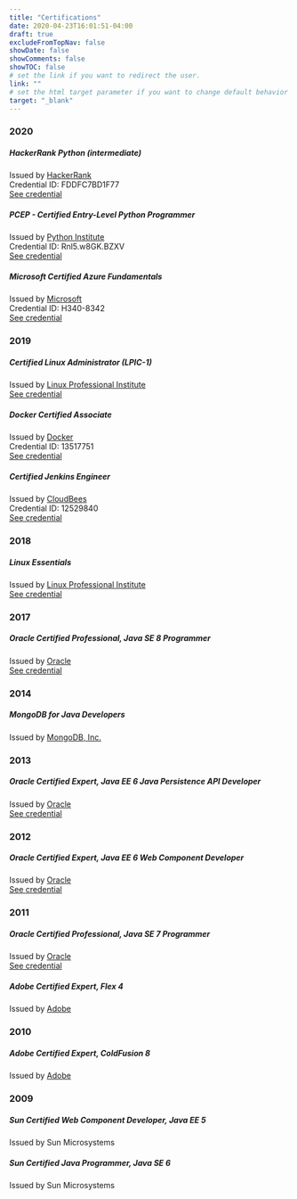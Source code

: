 ```yaml
---
title: "Certifications"
date: 2020-04-23T16:01:51-04:00
draft: true
excludeFromTopNav: false
showDate: false
showComments: false
showTOC: false
# set the link if you want to redirect the user.
link: ""
# set the html target parameter if you want to change default behavior
target: "_blank"
---
```


### 2020
##### HackerRank Python (intermediate)
Issued by [HackerRank](https://www.hackerrank.com/)\
Credential ID: FDDFC7BD1F77\
[See credential](https://www.hackerrank.com/certificates/fddfc7bd1f77)

##### PCEP - Certified Entry-Level Python Programmer
Issued by [Python Institute](https://pythoninstitute.org/)\
Credential ID: Rnl5.w8GK.BZXV\
[See credential](https://www.youracclaim.com/badges/5a5e2f7f-764a-4d09-8312-d041488ab879/public_url)

##### Microsoft Certified Azure Fundamentals
Issued by [Microsoft](https://www.microsoft.com/en-us/)\
Credential ID: H340-8342\
[See credential](https://www.youracclaim.com/badges/de5c5137-d1c8-4ce0-82e6-282d39948828/public_url)

### 2019
##### Certified Linux Administrator (LPIC-1)
Issued by [Linux Professional Institute](https://www.lpi.org/)\
[See credential](https://kiroule.netlify.app/img/content/page/certifications/lpi-lpic-1-igor-baiborodine.pdf)

##### Docker Certified Associate
Issued by [Docker](https://www.docker.com/)\
Credential ID: 13517751\
[See credential](https://credentials.docker.com/efc0806a-b47a-488e-955b-43695a823864)

##### Certified Jenkins Engineer 
Issued by [CloudBees](https://www.cloudbees.com/)\
Credential ID: 12529840\
[See credential](https://certificates.cloudbees.com/q3fekf6i)

### 2018
##### Linux Essentials
Issued by [Linux Professional Institute](https://www.lpi.org/)\
[See credential](https://kiroule.netlify.app/img/content/page/certifications/lpi-linux-essentials-igor-baiborodine.pdf)

### 2017
##### Oracle Certified Professional, Java SE 8 Programmer
Issued by [Oracle](https://www.oracle.com/index.html)\
[See credential](https://www.youracclaim.com/badges/e718c98c-ca27-4066-bff4-33abd017fa92)

### 2014
##### MongoDB for Java Developers
Issued by [MongoDB, Inc.](https://www.mongodb.com/)

### 2013
##### Oracle Certified Expert, Java EE 6 Java Persistence API Developer
Issued by [Oracle](https://www.oracle.com/index.html)\
[See credential](https://www.youracclaim.com/badges/73103db0-832a-4a31-92fd-ab4e798be8f6?lipi=urn%3Ali%3Apage%3Ad_flagship3_profile_view_base%3B5Vw2LnNrRUC5emqSqB%2FRSQ%3D%3D)

### 2012
##### Oracle Certified Expert, Java EE 6 Web Component Developer
Issued by [Oracle](https://www.oracle.com/index.html)\
[See credential](https://www.youracclaim.com/badges/14059ff1-8e09-4d9e-b6f2-50c7380bc16a?lipi=urn%3Ali%3Apage%3Ad_flagship3_profile_view_base%3B5Vw2LnNrRUC5emqSqB%2FRSQ%3D%3D)

### 2011
##### Oracle Certified Professional, Java SE 7 Programmer
Issued by [Oracle](https://www.oracle.com/index.html)\
[See credential](https://www.youracclaim.com/badges/895ecd4f-91a5-4f1e-a0f0-542e5fe106cf?lipi=urn%3Ali%3Apage%3Ad_flagship3_profile_view_base%3B5Vw2LnNrRUC5emqSqB%2FRSQ%3D%3D)

##### Adobe Certified Expert, Flex 4                                                                
Issued by [Adobe](https://www.adobe.com/)

### 2010
##### Adobe Certified Expert, ColdFusion 8                                                     
Issued by [Adobe](https://www.adobe.com/)

### 2009
##### Sun Certified Web Component Developer, Java EE 5                              
Issued by Sun Microsystems

##### Sun Certified Java Programmer, Java SE 6                                              
Issued by Sun Microsystems

